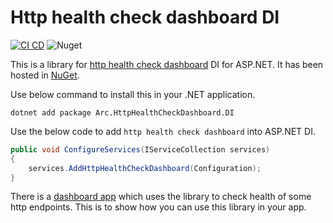 # Http health check dashboard DI

[![CI CD](https://github.com/Arnab-Developer/Arc.HttpHealthCheckDashboard.DI/actions/workflows/ci-cd.yml/badge.svg)](https://github.com/Arnab-Developer/Arc.HttpHealthCheckDashboard.DI/actions/workflows/ci-cd.yml)
![Nuget](https://img.shields.io/nuget/v/Arc.HttpHealthCheckDashboard.DI)

This is a library for
[http health check dashboard](https://github.com/Arnab-Developer/Arc.HttpHealthCheckDashboard) 
DI for ASP.NET. It has been hosted in [NuGet](https://www.nuget.org/packages/Arc.HttpHealthCheckDashboard.DI/). 

Use below command to install this in your .NET application.

```
dotnet add package Arc.HttpHealthCheckDashboard.DI
```

Use the below code to add `http health check dashboard` into ASP.NET DI.

```csharp
public void ConfigureServices(IServiceCollection services)
{
    services.AddHttpHealthCheckDashboard(Configuration);
}
```

There is a 
[dashboard app](https://github.com/Arnab-Developer/HttpHealthCheckDashboard) 
which uses the library to check health of some http endpoints. This is to show 
how you can use this library in your app.
